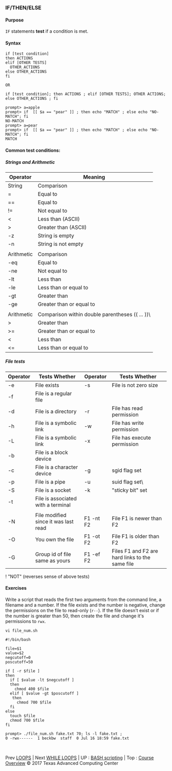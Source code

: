 
### IF/THEN/ELSE
#### Purpose
`IF` statements **test** if a condition is met.
#### Syntax
```
if [test condition]
then ACTIONS
elif [OTHER TESTS]
  OTHER_ACTIONS
else OTHER_ACTIONS
fi

OR

if [test condition]; then ACTIONS ; elif [OTHER TESTS]; OTHER ACTIONS; else OTHER_ACTIONS ; fi
```
```
prompt> a=apple
prompt> if  [[ $a == "pear" ]] ; then echo "MATCH" ; else echo "NO-MATCH"; fi
NO-MATCH
prompt> a=pear
prompt> if  [[ $a == "pear" ]] ; then echo "MATCH" ; else echo "NO-MATCH"; fi
MATCH
```
#### Common test conditions:
##### Strings and Arithmetic

|Operator|Meaning|
|--------|-------|
|String|Comparison|
|=|Equal to|
|==|Equal to|
|!=|Not equal to|
|\<|Less than (ASCII)|
|\>|Greater than (ASCII)|
|-z|String is empty|
|-n|String is not empty|
|||
|Arithmetic|Comparison|
|-eq|Equal to|
|-ne|Not equal to| 	
|-lt|Less than|
|-le|Less than or equal to| 	 	 
|-gt|Greater than|
|-ge|Greater than or equal to|	 	 
|||
|Arithmetic|Comparison	within double parentheses (( ... ))\	 	 	 
|>|Greater than| 	 	 
|>=|Greater than or equal to| 	 	 
|<|Less than|
|<=|Less than or equal to|	 	

##### File tests

|Operator|Tests Whether|Operator|Tests Whether|
|-|-|-|-|
|-e|File exists|-s|File is not zero size|
|-f|File is a regular file|||	 	 
|-d|File is a directory|-r|File has read permission|
|-h|File is a symbolic link|-w|File has write permission|
|-L|File is a symbolic link|-x|File has execute permission|
|-b|File is a block device|||
|-c|File is a character device|-g|sgid flag set|
|-p|File is a pipe|-u|suid flag set\
|-S|File is a socket|-k|"sticky bit" set|
|-t|File is associated with a terminal|||	 	 
|||||
|-N|File modified since it was last read|F1 -nt F2|File F1 is newer than F2|
|-O|You own the file|F1 -ot F2|File F1 is older than F2|
|-G|Group id of file same as yours|F1 -ef F2|Files F1 and F2 are hard links to the same file|

!	"NOT" (reverses sense of above tests)	 	 	 


#### Exercises
Write a script that reads the first two arguments from the command line, a filename and a number. If the file exists and the number is negative, change the permissions on the file to read-only (`r--`). If the file doesn't exist or if the number is greater than 50, then create the file and change it's permissions to `rwx`.

```
vi file_num.sh
```
```
#!/bin/bash

file=$1
value=$2
negcutoff=0
poscutoff=50

if [ -r $file ]
then
  if [ $value -lt $negcutoff ]
  then
    chmod 400 $file
  elif [ $value -gt $poscutoff ]
   then
     chmod 700 $file
  fi
else
  touch $file
  chmod 700 $file
fi
```
```
prompt> ./file_num.sh fake.txt 70; ls -l fake.txt ;
0 -rwx------  1 beckbw  staff  0 Jul 16 18:59 fake.txt
```

<br>

Prev [LOOPS](bash_02_01.md) | Next [WHILE LOOPS](bash_02_03.md) | UP : [BASH scripting](bash_scripting.md) | Top : [Course Overview](../../index.md)
&copy; 2017 Texas Advanced Computing Center
